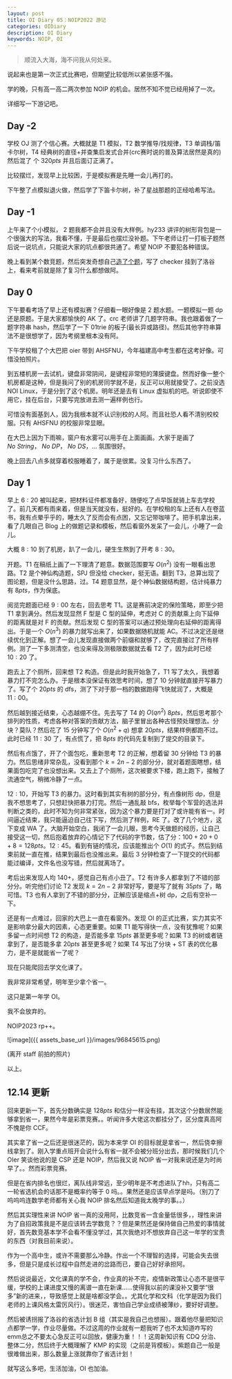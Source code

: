 ```yaml
---
layout: post
title: OI Diary 05：NOIP2022 游记
categories: OIDiary
description: OI Diary
keywords: NOIP, OI
---
```


> 顺流入大海，海不问我从何处来。

说起来也是第一次正式比赛吧，但期望比较低所以紧张感不强。

学的晚，只有高一高二两次参加 NOIP 的机会。居然不知不觉已经用掉了一次。

详细写一下游记吧。

## Day -2

学校 OJ 测了个信心赛。大概就是 T1 模拟，T2 数学推导/找规律，T3 单调栈/笛卡尔树，T4 经典树的直径+并查集启发式合并(crc赛时说的普及算法居然是真的) 然后混了 个 $320pts$ 并且后面订正满了。

比较摆烂，发现早上比较困，于是模拟赛是先睡一会儿再打的。

下午整了点模拟退火做，然后学了下笛卡尔树，补了星战那题的正经哈希写法。

## Day -1

上午来了个小模拟， $2$ 题我都不会并且没有大样例。hy233 讲评的树形背包是一个很强大的写法，我看不懂，于是最后也摆烂没补题。下午老师让打一打板子题然后说一说坑点，只能说大家的坑点都很共通了。希望 NOIP 不要犯各种错误。

晚上看到某个数竞题，然后突发奇想自己[造了个题](https://www.luogu.com.cn/problem/U264732)，写了 checker 挂到了洛谷上，看来考前就是除了复习什么都想做阿。

## Day 0

下午要看考场了早上还有模拟赛？仔细看一眼好像是 $2$ 题水题。一题模拟一题 dp 还是原题。于是大家都愉快的 AK 了。crc 老师讲了几题字符串。我也跟着做了一题字符串 hash，然后学了一下 01trie 的板子(最长异或路径)。然后其他字符串算法不是很想学了，因为考纲里根本没有阿。

下午学校租了个大巴把 oier 带到 AHSFNU，今年福建高中考生都在这考好像。可惜没拍照片。

到五楼机房一去试机，键盘非常阴间，是键程非常短的薄膜键盘。然而好像一整个机房都是这种，但是我问了别的机房同学就不是，反正可以用就接受了。之前没选 NOI Linux，于是分到了这个机房。明年还是去有 Linux 虚拟机的吧。听说即使不用它，挂在后台，只要写完放进去测一遍样例也行。

可惜没有面基到人，因为我根本就不认识别校的人阿。而且社恐人看不清别校校服。只有 AHSFNU 的校服非常显眼。

在大巴上因为下雨嘛，窗户有水雾可以用手在上面画画。大家于是画了 $No\ String$， $No\ DP$， $No\ DS$，$\dots$ 氛围很好。

晚上回去八点多就穿着校服睡着了，属于是很累。没复习什么东西了。

## Day 1

早上 $6:20$ 被叫起来，把材料证件都准备好，随便吃了点早饭就骑上车去学校了。前几天都有雨来着，但是当天就没有，挺好的。在学校租的车上还有人在卷蓝书，我有点晕乎乎的，睡太久了反而会有点困，又忘记带咖啡了。把手机拿出来，看了几眼自己 Blog 上的做题记录和模板，然后看窗外发呆了一会儿，小睡了一会儿。

大概 $8:10$ 到了机房，趴了一会儿，硬生生熬到了开考 $8:30$。

开题。T1 在稿纸上画了一下理清了题意。数据范围要写 $O(n^2)$ 没有一眼看出思路。T2 是个神仙构造题，SPJ 但没给 checker，挺无语。翻到 T3，总算出现了图论题，但是没什么思路，过。T4 题意显然，是个神仙数据结构题，估计纯暴力有 $8pts$，作为保底。

阅览完题面已经 $9:00$ 左右，回去思考 T1。这是赛前决定的保险策略，即至少把 T1 拿到满分。然后发现显然 F 型是 C 型的延伸，考虑对 C 的贡献乘上向下延伸的距离就是对 F 的贡献。然后发现 C 型的答案可以通过预处理向右延伸的距离得出。于是一个 $O(n^3)$ 的暴力就写出来了，如果数据随机就能 AC。不过决定还是继续优化到正解。想了一会儿发现直接做两个前缀和就够了，改完直接过了所有样例。测了一下多测清空，也没来得及测极限数据就去看 T2 了，因为此时已经 $10:20$ 了。

跑去上了个厕所，回来想 T2 构造。但是此时我开始急了，T1 写了太久，我想着暴力打不完怎么办。于是根本没保证有效思考时间，想了 $10$ 分钟就直接开写暴力了。写了个 $20pts$ 的 dfs，测了下对于那一档的数据跑得飞快就润了，大概是 $11:00$。

然后越到接近结束，心态越绷不住。先去写了 T4 的 $O(qn^2)$ $8pts$，然后思考那个排列的性质，考虑各种对答案的贡献方法，脑子里冒出各种古怪预处理想法。分块？莫队？然后花了 $15$ 分钟写了个 $O(n^2+q)$ 想拿 $20pts$，结果样例都跑不过。此时已经 $11:30$ 了，有点慌了，把 $8pts$ 的代码先复制到了提交的目录下。

然后有点饿了，开了个面包吃，重新思考 T2 的正解，想着留 $30$ 分钟给 T3 的暴力。然后思绪非常杂乱，没看到那个 $k=2n-2$ 的部分分，就对着题面瞎想，结果面包吃完了也没想出来。又去上了个厕所，这次被要求下楼，跑上跑下，接触了流通空气，稍微冷静了一点。

$12:10$，开始写 T3 的暴力。这时看到其实有树的部分分，有点像树形 dp，但是我不想思考了，只想赶快把暴力打完。然后一通乱敲 bfs，枚举每个军营的选法并判断之类的，此时不知为何非常紧张，因为这个暴力要是打对了或许能有省一。时间逼近结束，我只能逼迫自己往下写，然后测了样例，RE 了。改了几个地方，这下变成 WA 了。大脑开始空白，我闭了一会儿眼，思考今天做题的经历，让自己接受这一切，然后抱着放弃的心情记下了代码的字节数，估了分：$100+20+0+8=128pts$。$12:45$。看到有链的情况，应该能推出个 $O(1)$ 的式子。然后到结束前就一直在推，结果到最后也没推出来。最后 $3$ 分钟检查了一下提交的代码都能过编译，文件名也没写错，然后就离场了。

考后出来发现人均 $140+$，感觉自己有点小丑了。T2 有许多人都拿到了不错的部分分。听完他们讨论 T2 发现 $k=2n-2$ 非常好写，要是写了就有 $35pts$ 了，略可惜。T3 也有人拿到了不错的部分分，正解应该是缩点+树 dp，之后有空补一下。

还是有一点难过，回家的大巴上一直在看窗外。发现 OI 的正式比赛，实力其实不是影响拿分最大的因素，心态更重要。如果 T1 能写得快一点，没有犹豫呢？如果多留一点时间想 T2 的构造，是否能多拿 $15pts$ 甚至更多呢？如果 T3 的树或者链拿到了，是否能多拿 $20pts$ 甚至更多呢？如果 T4 写出了分块 + ST 表的优化暴力，是不是就能省一了呢？

现在只能爬回去学文化课了。

我非常非常希望，明年至少拿个省一。

这只是第一年学 OI。

我不会放弃的。

$\text{NOIP2023 rp++}$。

![image]({{ assets_base_url }}/images/96845615.png)

(离开 staff 前拍的照片)

以上。

## 12.14 更新
 
回来更新一下，首先分数确实是 $128pts$ 和估分一样没有挂，其次这个分数居然能够拿到省一，果然今年是彩票竞赛。。听闻许多大佬这次都挂分了，区分度真高阿不愧是你 CCF。

其实拿了省一之后还是很迷茫的，因为本来学 OI 的目标就是拿省一，然后侥幸擦线拿到了。刚入学重点班开会说什么有省一就不会被分班分出去，那时候我们几个 OIer 笑谈他说的是 CSP 还是 NOIP，然后我又说 NOIP 省一对我来说还是为时尚早了。。然而彩票竞赛。

但是在省内排名也很烂，离队线非常远，至少明年是不考虑进队了hh，只有高二一轮省选机会的话那不是概率约等于 $0$ 吗。。果然还是应该早点学是吗。（别刀了呜呜呜连数学老师都有关心我 NOIP 排名然后知道我太晚学的事。。）

然后其实理性来讲 NOIP 省一真的没用阿，比数竞省一含金量低很多，，理性来讲为了自招政策我是不是应该转去学数竞？？但是果然还是保持做自己热爱的事情就好，首先数竞基本学不会看不懂没学过，其次我绝对不想放弃自己这一年学的宝贵的东西（对我目前来说）。

作为一个高中生，或许不需要那么冷静。作出一个不理智的选择，可能会失去很多，但是只是成长过程中自然走进的岔路而已，要自己好好承担阿。

然后说说最近，文化课真的学不会，作业真的补不完，疫情新政策让心态不是很平缓，学校的上课进度又慢的离谱一直在新课......使得我以前的课没补又要学“很多”新的进来，，导致感觉上就是啥都没学会。。尤其化学和文科（化学是因为我们老师的上课风格太雷厉风行）。很迷茫，害怕自己学业成绩被薄纱，要好好调整。

然后被诱拐报了洛谷的省选计划 B 组（其实是我自己也想报）。跟着他尽量把知识点都学一学，作业尽量做。不过这周的作业就有一题我听了也不太知道咋写的emm总之不要太心急反正可以回放，健康为重！！！这周新知识有 CDQ 分治、整体二分，然后终于大概理解了 KMP 的实现（之前是背模板）。紫题自己一般是很难做出来，那么数量上涨就靠你了省选计划！

就写这么多吧，生活加油，OI 也加油。


